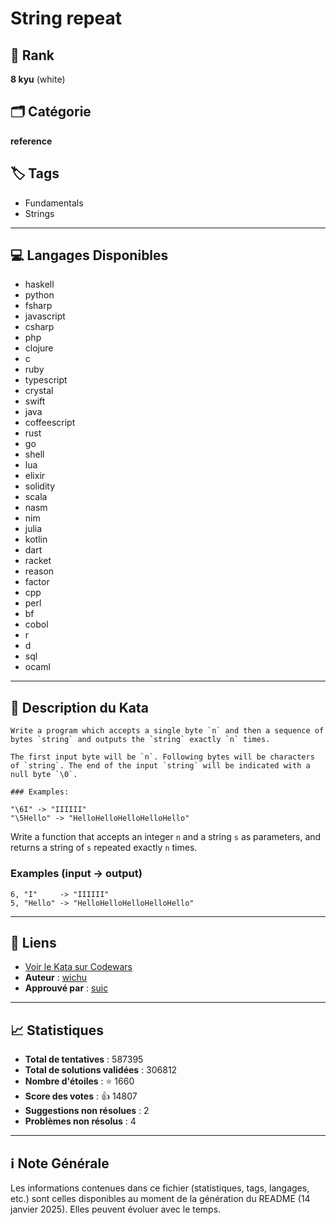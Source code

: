 # String repeat

## 🏅 Rank
**8 kyu** (white)

## 🗂️ Catégorie
**reference**

## 🏷️ Tags
- Fundamentals
- Strings

---

## 💻 Langages Disponibles
- haskell
- python
- fsharp
- javascript
- csharp
- php
- clojure
- c
- ruby
- typescript
- crystal
- swift
- java
- coffeescript
- rust
- go
- shell
- lua
- elixir
- solidity
- scala
- nasm
- nim
- julia
- kotlin
- dart
- racket
- reason
- factor
- cpp
- perl
- bf
- cobol
- r
- d
- sql
- ocaml

---

## 📜 Description du Kata

~~~if:bf
Write a program which accepts a single byte `n` and then a sequence of bytes `string` and outputs the `string` exactly `n` times.

The first input byte will be `n`. Following bytes will be characters of `string`. The end of the input `string` will be indicated with a null byte `\0`.

### Examples:

"\6I" -> "IIIIII"
"\5Hello" -> "HelloHelloHelloHelloHello"
~~~

Write a function that accepts an integer `n` and a string `s` as parameters, and returns a string of `s` repeated exactly `n` times.

### Examples (input -> output)

```
6, "I"     -> "IIIIII"
5, "Hello" -> "HelloHelloHelloHelloHello"
```


---

## 🔗 Liens
- [Voir le Kata sur Codewars](https://www.codewars.com/kata/57a0e5c372292dd76d000d7e)
- **Auteur** : [wichu](https://www.codewars.com/users/wichu)
- **Approuvé par** : [suic](https://www.codewars.com/users/suic)

---

## 📈 Statistiques
- **Total de tentatives** : 587395
- **Total de solutions validées** : 306812
- **Nombre d'étoiles** : ⭐ 1660
- **Score des votes** : 👍 14807
- **Suggestions non résolues** : 2
- **Problèmes non résolus** : 4

---

## ℹ️ Note Générale
Les informations contenues dans ce fichier (statistiques, tags, langages, etc.) sont celles disponibles au moment de la génération du README (14 janvier 2025). Elles peuvent évoluer avec le temps.
